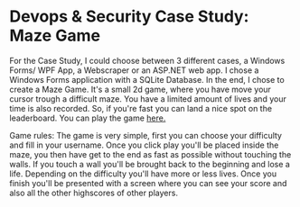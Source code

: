 # Devops &amp; Security Case Study: Maze Game
For the Case Study, I could choose between 3 different cases, a Windows Forms/ WPF App, 
a Webscraper or an ASP.NET web app. I chose a Windows Forms application with a SQLite 
Database. In the end, I chose to create a Maze Game. It's a small 2d game, where you have
move your cursor trough a difficult maze. You have a limited amount of lives and your 
time is also recorded. So, if you're fast you can land a nice spot on the leaderboard.
You can play the game [here.](https://github.com/SohaibIbenhajene/CaseStudyDevops/suites/9935260477/artifacts/480900084)

Game rules:
The game is very simple, first you can choose your difficulty and fill in your username. 
Once you click play you'll be placed inside the maze, you then have get to the end as fast 
as possible without touching the walls. If you touch a wall you'll be brought back to the 
beginning and lose a life. Depending on the difficulty you'll have more or less lives. 
Once you finish you'll be presented with a screen where you can see your score and also 
all the other highscores of other players.
